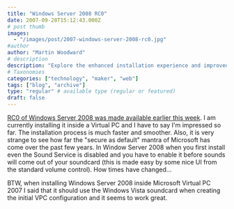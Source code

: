 ```yaml
---
title: "Windows Server 2008 RC0"
date: 2007-09-28T15:12:43.000Z
# post thumb
images:
  - "/images/post/2007-windows-server-2008-rc0.jpg"
#author
author: "Martin Woodward"
# description
description: "Explore the enhanced installation experience and improved security features of Windows Server 2008 RC0, showcasing Microsoft's evolution."
# Taxonomies
categories: ["technology", "maker", "web"]
tags: ["blog", "archive"]
type: "regular" # available type (regular or featured)
draft: false
---
```


[RC0 of Windows Server 2008 was made available earlier this week](http://www.microsoft.com/windowsserver2008/audsel.mspx). I am currently installing it inside a Virtual PC and I have to say I'm impressed so far. The installation process is much faster and smoother. Also, it is very strange to see how far the "secure as default" mantra of Microsoft has come over the past few years. In Window Server 2008 when you first install even the Sound Service is disabled and you have to enable it before sounds will come out of your soundcard (this is made easy by some nice UI from the standard volume control). How times have changed...

BTW, when installing Windows Server 2008 inside Microsoft Virtual PC 2007 I said that it should use the Windows Vista soundcard when creating the initial VPC configuration and it seems to work great.
